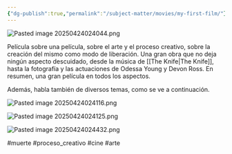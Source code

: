 ```yaml
---
{"dg-publish":true,"permalink":"/subject-matter/movies/my-first-film/"}
---
```


![Pasted image 20250424024044.png](/img/user/DB/Pasted%20image%2020250424024044.png)

Película sobre una película, sobre el arte y el proceso creativo, sobre la creación del mismo como modo de liberación. Una gran obra que no deja ningún aspecto descuidado, desde la música de [[The Knife\|The Knife]], hasta la fotografía y las actuaciones de Odessa Young y Devon Ross. En resumen, una gran película en todos los aspectos. 

Además, habla también de diversos temas, como se ve a continuación. 

![Pasted image 20250424024116.png](/img/user/DB/Pasted%20image%2020250424024116.png)

![Pasted image 20250424024125.png](/img/user/DB/Pasted%20image%2020250424024125.png)

![Pasted image 20250424024432.png](/img/user/DB/Pasted%20image%2020250424024432.png)

#muerte #proceso_creativo #cine #arte